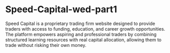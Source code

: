 # Speed-Capital-wed-part1
Speed Capital is a proprietary trading firm website designed to provide traders with access to funding, education, and career growth opportunities. The platform empowers aspiring and professional traders by combining structured learning resources with real capital allocation, allowing them to trade without risking their own money.

